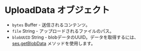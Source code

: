 # UploadData オブジェクト

* `bytes` Buffer - 送信されるコンテンツ。
* `file` String - アップロードされるファイルのパス。
* `blobUUID` String - blobデータのUUID。データを取得するには、[ses.getBlobData](../session.md#sesgetblobdataidentifier-callback) メソッドを使用します。